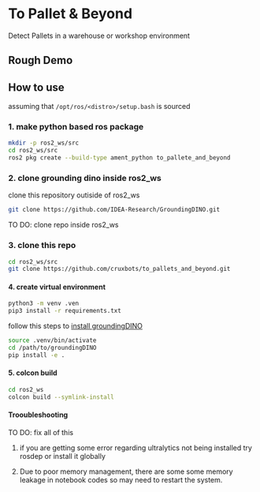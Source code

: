 # To Pallet & Beyond

Detect Pallets in a warehouse or workshop environment

## Rough Demo

## How to use

assuming that ```/opt/ros/<distro>/setup.bash``` is sourced

### 1. make python based ros package

```bash
mkdir -p ros2_ws/src
cd ros2_ws/src
ros2 pkg create --build-type ament_python to_pallete_and_beyond
```

### 2. clone grounding dino inside ros2_ws

clone this repository outiside of ros2_ws
```bash
git clone https://github.com/IDEA-Research/GroundingDINO.git
```
TO DO: clone repo inside ros2_ws

### 3. clone this repo

```bash
cd ros2_ws/src
git clone https://github.com/cruxbots/to_pallets_and_beyond.git
```

#### 4. create virtual environment

```bash
python3 -m venv .ven
pip3 install -r requirements.txt
```

follow this steps to [install groundingDINO](https://github.com/IDEA-Research/GroundingDINO?tab=readme-ov-file#hammer_and_wrench-install)

```bash
source .venv/bin/activate
cd /path/to/groundingDINO
pip install -e .
```

#### 5. colcon build

```bash
cd ros2_ws
colcon build --symlink-install
```

#### Trooubleshooting

TO DO: fix all of this

1. if you are getting some error regarding ultralytics not being installed try rosdep or install it globally

2. Due to poor memory management, there are some some memory leakage in notebook codes so may need to restart the system.